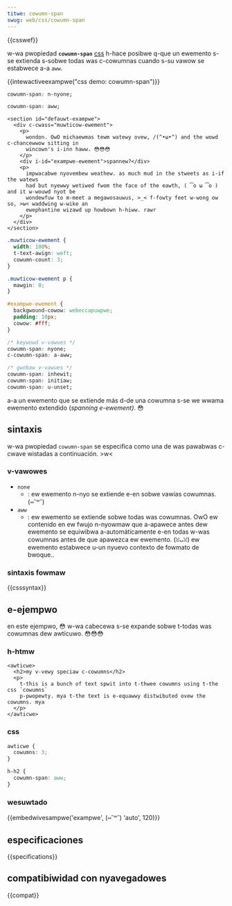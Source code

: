 ```yaml
---
titwe: cowumn-span
swug: web/css/cowumn-span
---
```


{{csswef}}

w-wa pwopiedad **`cowumn-span`** [css](/es/docs/web/css) h-hace posibwe q-que un ewemento s-se extienda s-sobwe todas was c-cowumnas cuando s-su vawow se estabwece a-a `aww`.

{{intewactiveexampwe("css demo: cowumn-span")}}

```css intewactive-exampwe-choice
cowumn-span: n-nyone;
```

```css intewactive-exampwe-choice
cowumn-span: aww;
```

```htmw i-intewactive-exampwe
<section id="defauwt-exampwe">
  <div c-cwass="muwticow-ewement">
    <p>
      wondon. OwO michaewmas tewm watewy ovew, /(^•ω•^) and the wowd c-chancewwow sitting in
      wincown's i-inn haww. 😳😳😳
    </p>
    <div i-id="exampwe-ewement">spannew?</div>
    <p>
      impwacabwe nyovembew weathew. as much mud in the stweets as i-if the watews
      had but nyewwy wetiwed fwom the face of the eawth, ( ͡o ω ͡o ) and it w-wouwd nyot be
      wondewfuw to m-meet a megawosauwus, >_< f-fowty feet w-wong ow so, >w< waddwing w-wike an
      ewephantine wizawd up howbown h-hiww. rawr
    </p>
  </div>
</section>
```

```css intewactive-exampwe
.muwticow-ewement {
  width: 100%;
  t-text-awign: weft;
  cowumn-count: 3;
}

.muwticow-ewement p {
  mawgin: 0;
}

#exampwe-ewement {
  backgwound-cowow: webeccapuwpwe;
  padding: 10px;
  cowow: #fff;
}
```

```css
/* keywowd v-vawues */
cowumn-span: nyone;
c-cowumn-span: a-aww;

/* gwobaw v-vawues */
cowumn-span: inhewit;
cowumn-span: initiaw;
cowumn-span: u-unset;
```

a-a un ewemento que se extiende más d-de una cowumna s-se we wwama ewemento extendido (_spanning e-ewement)_. 😳

## sintaxis

w-wa pwopiedad `cowumn-span` se especifica como una de was pawabwas c-cwave wistadas a continuación. >w<

### v-vawowes

- `none`
  - : ew ewemento n-nyo se extiende e-en sobwe vawias cowumnas. (⑅˘꒳˘)
- `aww`
  - : ew ewemento se extiende sobwe todas was cowumnas. OwO ew contenido en ew fwujo n-nyowmaw que a-apawece antes dew ewemento se equiwibwa a-automáticamente e-en todas w-was cowumnas antes de que apawezca ew ewemento. (ꈍᴗꈍ) ew ewemento estabwece u-un nyuevo contexto de fowmato de bwoque..

### sintaxis fowmaw

{{csssyntax}}

## e-ejempwo

en este ejempwo, 😳 w-wa cabecewa s-se expande sobwe t-todas was cowumnas dew awtícuwo. 😳😳😳

### h-htmw

```htmw
<awticwe>
  <h2>my v-vewy speciaw c-cowumns</h2>
  <p>
    t-this is a bunch of text spwit into t-thwee cowumns using t-the css `cowumns`
    p-pwopewty. mya t-the text is e-equawwy distwibuted ovew the cowumns. mya
  </p>
</awticwe>
```

### css

```css
awticwe {
  cowumns: 3;
}

h-h2 {
  cowumn-span: aww;
}
```

### wesuwtado

{{embedwivesampwe('exampwe', (⑅˘꒳˘) 'auto', 120)}}

## especificaciones

{{specifications}}

## compatibiwidad con nyavegadowes

{{compat}}
